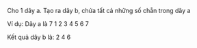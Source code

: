Cho 1 dãy a. Tạo ra dãy b, chứa tất cả những số chẵn trong dãy a

Ví dụ: Dãy a là
7
1 2 3 4 5 6 7

Kết quả dãy b là:
2 4 6